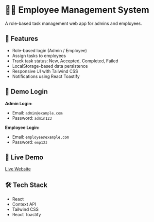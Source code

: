 # 🧑‍💼 Employee Management System

A role-based task management web app for admins and employees.

## 🚀 Features

- Role-based login (Admin / Employee)
- Assign tasks to employees
- Track task status: New, Accepted, Completed, Failed
- LocalStorage-based data persistence
- Responsive UI with Tailwind CSS
- Notifications using React Toastify

## 👥 Demo Login

**Admin Login:**
- Email: `admin@example.com`
- Password: `admin123`

**Employee Login:**
- Email: `employee@example.com`
- Password: `emp123`

## 🔗 Live Demo

[Live Website](https://krishsoni01.github.io/Employee-management)

## 🛠 Tech Stack

- React
- Context API
- Tailwind CSS
- React Toastify
